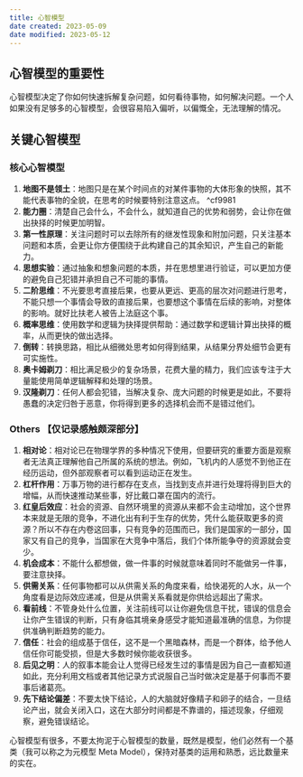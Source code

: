 ```yaml
---
title: 心智模型
date created: 2023-05-09
date modified: 2023-05-12
---
```


## 心智模型的重要性

心智模型决定了你如何快速拆解复杂问题，如何看待事物，如何解决问题。一个人如果没有足够多的心智模型，会很容易陷入偏听，以偏慨全，无法理解的情况。

## 关键心智模型

### 核心心智模型

1. **地图不是领土**：地图只是在某个时间点的对某件事物的大体形象的快照，其不能代表事物的全貌，在思考的时候要特别注意这点。 ^cf9981
2. **能力圈**：清楚自己会什么，不会什么，就知道自己的优势和弱势，会让你在做出抉择的时候更加明智。
3. **第一性原理**：关注问题时可以去除所有的继发性现象和附加问题，只关注基本问题和本质，会更让你方便围绕于此构建自己的其余知识，产生自己的新能力。
4. **思想实验**：通过抽象和想象问题的本质，并在思想里进行验证，可以更加方便的避免自己犯错并承担自己不可能的事情。
5. **二阶思维**：不光要思考直接后果，也要从更远、更高的层次对问题进行思考，不能只想一个事情会导致的直接后果，也要想这个事情在后续的影响，对整体的影响。就好比扶老人被告上法庭这个事。
6. **概率思维**：使用数学和逻辑为抉择提供帮助：通过数学和逻辑计算出抉择的概率，从而更快的做出选择。
7. **倒转**：转换思路，相比从细微处思考如何得到结果，从结果分界处细节会更有可实施性。
8. **奥卡姆剃刀**：相比满足极少的复杂场景，花费大量的精力，我们应该专注于大量能使用简单逻辑解释和处理的场景。
9. **汉隆剃刀**：任何人都会犯错，当解决复杂、庞大问题的时候更是如此，不要将愚蠢的决定归咎于恶意，你将得到更多的选择机会而不是错过他们。

### Others 【仅记录感触颇深部分】
1. **相对论**：相对论已在物理学界的多种情况下使用，但要研究的重要方面是观察者无法真正理解他自己所属的系统的想法。例如，飞机内的人感觉不到他正在经历运动，但外部观察者可以看到运动正在发生。
2. **杠杆作用**：万事万物的进行都存在支点，当找到支点并进行处理将得到巨大的增幅，从而快速推动某些事，好比戴口罩在国内的流行。
3. **红皇后效应**：社会的资源、自然环境里的资源从来都不会主动增加，这个世界本来就是无限的竞争，不进化出有利于生存的优势，凭什么能获取更多的资源？所以不存在内卷这回事，只有竞争的范围而已，我们是国家的一部分，国家又有自己的竞争，当国家在大竞争中落后，我们个体所能争夺的资源就会变少。
4. **机会成本**：不能什么都想做，做一件事的时候就意味着同时不能做另一件事，要注意抉择。
5. **供需关系**：任何事物都可以从供需关系的角度来看，给快渴死的人水，从一个角度看是边际效应递减，但是从供需关系看就是你供给远超出了需求。
6. **看前线**：不管身处什么位置，关注前线可以让你避免信息干扰，错误的信息会让你产生错误的判断，只有身临其境亲身感受才能知道最准确的信息，为你提供准确判断趋势的能力。
7. **信任**：社会的组成基于信任，这不是一个黑暗森林，而是一个群体，给予他人信任你可能受损，但是大多数时候你能收获很多。
8. **后见之明**：人的叙事本能会让人觉得已经发生过的事情是因为自己一直都知道如此，充分利用文档或者其他记录方式说服自己当时做决定是基于何事而不要事后诸葛亮。
9. **先下结论偏差**：不要太快下结论，人的大脑就好像精子和卵子的结合，一旦结论产出，就会关闭入口，这在大部分时间都是不靠谱的，描述现象，仔细观察，避免错误结论。

心智模型有很多，不要太拘泥于心智模型的数量，既然是模型，他们必然有一个基类（我可以称之为元模型 Meta Model），保持对基类的运用和熟悉，远比数量来的实在。